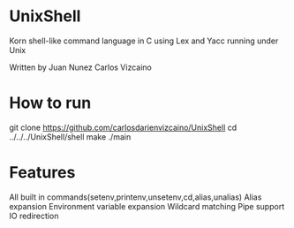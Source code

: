 # UnixShell
Korn shell-like command language in C using Lex and Yacc running under Unix

Written by
Juan Nunez
Carlos Vizcaino

# How to run
git clone https://github.com/carlosdarienvizcaino/UnixShell
cd ../../../UnixShell/shell
make
./main

# Features
All built in commands(setenv,printenv,unsetenv,cd,alias,unalias)
Alias expansion
Environment variable expansion
Wildcard matching
Pipe support
IO redirection



